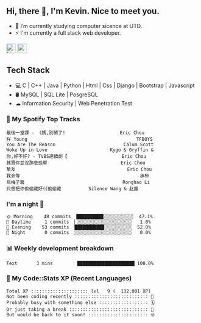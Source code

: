 ## Hi, there 👋, I'm Kevin. Nice to meet you.

- 🌱 I’m currently studying computer sicence at UTD.
- ⚡ I'm currently a full stack web developer.

<a href="https://www.linkedin.com/in/kevin12686/"><img alt="LinkedIn" src="https://img.shields.io/badge/linkedin%20-%230077B5.svg?&style=for-the-badge&logo=linkedin&logoColor=white" height=25></a>
<a href="https://www.instagram.com/kevin12686/"><img src="https://img.shields.io/badge/instagram-3f729b?&style=for-the-badge&logo=instagram&logoColor=white" height=25></a>

## Tech Stack

* 💻 C | C++ | Java | Python | Html | Css | Django | Bootstrap | Javascript
* 🛢️ MySQL | SQL Lite | PosgreSQL
* ☁ Information Security | Web Penetration Test

### 🎵 My Spotify Top Tracks

<!-- spotify start -->

```text
最後一堂課 - 《媽,別鬧了!                    Eric Chou
样 Young                                        TFBOYS
You Are The Reason                         Calum Scott
Woke Up in Love                       Kygo & Gryffin &
你,好不好? - TVBS連續劇【                    Eric Chou
其實你並沒那麼孤單                           Eric Chou
摯友                                         Eric Chou
我会等                                            承桓
烏梅子醬                                    Ronghao Li
只想把你偷偷藏好(《偷偷藏          Silence Wang & 赵露
```

<!-- spotify end -->

### I'm a night 🦉

<!-- early_bird start -->

```text
🌞 Morning    48 commits  █████████▉░░░░░░░░░░░  47.1%
🌆 Daytime     1 commits  ▏░░░░░░░░░░░░░░░░░░░░   1.0%
🌃 Evening    53 commits  ██████████▉░░░░░░░░░░  52.0%
🌙 Night       0 commits  ░░░░░░░░░░░░░░░░░░░░░   0.0%
```

<!-- early_bird end -->

### 📊 Weekly development breakdown

<!-- code_time start -->

```text
Text       3 mins         █████████████████████ 100.0%
```

<!-- code_time end -->

### 🧰 My Code::Stats XP (Recent Languages)

<!-- codestats start -->

```text
Total XP ::::::::::::::::::::: lvl   9 (  132,001 XP) 
Not been coding recently ::::::::::::::::::::::::::: 🙈
Probably busy with something else :::::::::::::::::: 🗓
Or just taking a break ::::::::::::::::::::::::::::: 🌴
But would be back to it soon! :::::::::::::::::::::: 🤓
```

<!-- codestats end -->
